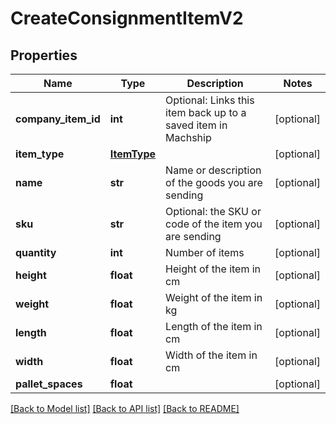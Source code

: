 # CreateConsignmentItemV2

## Properties
Name | Type | Description | Notes
------------ | ------------- | ------------- | -------------
**company_item_id** | **int** | Optional: Links this item back up to a saved item in Machship | [optional] 
**item_type** | [**ItemType**](ItemType.md) |  | [optional] 
**name** | **str** | Name or description of the goods you are sending | [optional] 
**sku** | **str** | Optional: the SKU or code of the item you are sending | [optional] 
**quantity** | **int** | Number of items | [optional] 
**height** | **float** | Height of the item in cm | [optional] 
**weight** | **float** | Weight of the item in kg | [optional] 
**length** | **float** | Length of the item in cm | [optional] 
**width** | **float** | Width of the item in cm | [optional] 
**pallet_spaces** | **float** |  | [optional] 

[[Back to Model list]](../README.md#documentation-for-models) [[Back to API list]](../README.md#documentation-for-api-endpoints) [[Back to README]](../README.md)

